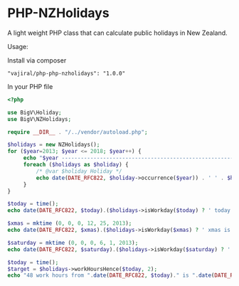 # PHP-NZHolidays
A light weight PHP class that can calculate public holidays in New Zealand.

Usage:

Install via composer

```"vajiral/php-php-nzholidays": "1.0.0"```

In your PHP file

```php
<?php

use BigV\Holiday;
use BigV\NZHolidays;

require __DIR__ . "/../vendor/autoload.php";

$holidays = new NZHolidays();
for ($year=2013; $year <= 2018; $year++) {
     echo "$year --------------------------------------------------------------\n";
     foreach ($holidays as $holiday) {
         /* @var $holiday Holiday */
         echo date(DATE_RFC822, $holiday->occurrence($year)) . ' ' . $holiday->title . "\n";
     }
}

$today = time();
echo date(DATE_RFC822, $today).($holidays->isWorkday($today) ? ' today is a work day' : ' today is not a work day')."\n";

$xmas = mktime (0, 0, 0, 12, 25, 2013);
echo date(DATE_RFC822, $xmas).($holidays->isWorkday($xmas) ? ' xmas is a work day' : ' xmas is not a work day')."\n";

$saturday = mktime (0, 0, 0, 6, 1, 2013);
echo date(DATE_RFC822, $saturday).($holidays->isWorkday($saturday) ? ' Jun 1 is a work day' : ' Jun 1 is not a work day')."\n";

$today = time();
$target = $holidays->workHoursHence($today, 2);
echo "48 work hours from ".date(DATE_RFC822, $today)." is ".date(DATE_RFC822, $target)."\n";
```